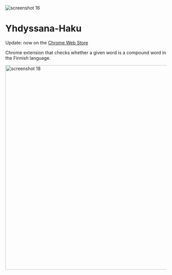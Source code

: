 ![screenshot 16](https://user-images.githubusercontent.com/34348677/37288090-089e808c-260f-11e8-82aa-b639ee960c13.png)
<h1>Yhdyssana-Haku</h1>
</hr>
<p>Update: now on the <a href="https://chrome.google.com/webstore/detail/yhdyssana-haku/afjdagengcegnoappobflbnhfaiamjjh">Chrome Web Store</a></p>
</hr>
<p>Chrome extension that checks whether a given word is a compound word in the Finnish language.</p>
<img width="640" alt="screenshot 18" src="https://user-images.githubusercontent.com/34348677/37348760-97b66162-26dd-11e8-84ae-97790a012a1d.png">
